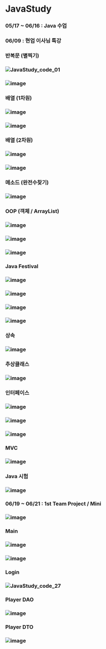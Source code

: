 # JavaStudy
### 05/17 ~ 06/16 : Java 수업 
### 06/09 : 현업 이사님 특강
### 반복문 (별찍기)
### ![JavaStudy_code_01](https://github.com/Jang-jw/Java/assets/134268098/7482d97e-f8e2-44f7-9edd-e723e549e500)
### ![image](https://github.com/Jang-jw/Java/assets/134268098/26273f32-b348-4f34-80ff-a5aa5409e9a8)
### 배열 (1차원)
### ![image](https://github.com/Jang-jw/Java/assets/134268098/2a3455f5-04bf-4dc1-b90d-d5fb3243c723)
### ![image](https://github.com/Jang-jw/Java/assets/134268098/a8b6f6f0-71ec-41df-9db6-5c1d45afa99a)
### 배열 (2차원)
### ![image](https://github.com/Jang-jw/Java/assets/134268098/abf30c92-1de3-4b0d-aa0f-2385e8497964)
### ![image](https://github.com/Jang-jw/Java/assets/134268098/20d172ac-1c10-4918-aee1-15784e51b1bb)
### 메소드 (완전수찾기)
### ![image](https://github.com/Jang-jw/Java/assets/134268098/52ef8f3b-4d4e-40ef-9d8d-bb6da7440f21)
### OOP (객체 / ArrayList)
### ![image](https://github.com/Jang-jw/Java/assets/134268098/7525bc03-ee06-4d73-999f-568a22bb4e45)
### ![image](https://github.com/Jang-jw/Java/assets/134268098/e5acab73-0b1b-4e50-a57c-704cd4f19d2e)
### ![image](https://github.com/Jang-jw/Java/assets/134268098/4b794ffe-71e6-42bc-ac3a-59aa0809a686)
### Java Festival
### ![image](https://github.com/Jang-jw/Java/assets/134268098/1249ec42-8085-4722-a171-ee345e9f8e8a)
### ![image](https://github.com/Jang-jw/Java/assets/134268098/f2b83d0c-c32d-4589-bc1e-e0f2efcda76f)
### ![image](https://github.com/Jang-jw/Java/assets/134268098/ade8f6dd-49b0-4649-9d75-548582e875b5)
### ![image](https://github.com/Jang-jw/Java/assets/134268098/a7fa8dbc-5d38-4ee2-b7ea-f4a3cf86ca77)
### 상속 
### ![image](https://github.com/Jang-jw/Java/assets/134268098/2ee770bf-0154-4b82-844c-bdea1f0f3d24)
### 추상클래스 
### ![image](https://github.com/Jang-jw/Java/assets/134268098/798cbaf7-5ff3-413c-9472-b5e7be04c028)
### 인터페이스 
### ![image](https://github.com/Jang-jw/Java/assets/134268098/831482e5-fc17-4126-964d-4f0f749c96e0)
### ![image](https://github.com/Jang-jw/Java/assets/134268098/14915bb4-faab-43a4-ae11-779921a1c80f)
### ![image](https://github.com/Jang-jw/Java/assets/134268098/567f884c-3eec-473c-819d-735283e4d8fa)
### MVC 
### ![image](https://github.com/Jang-jw/Java/assets/134268098/677b766a-d18c-4ff4-a1fc-aa611e03a376)
### Java 시험 
### ![image](https://github.com/Jang-jw/Java/assets/134268098/00dfcec0-011d-4783-bb8d-454c115f071d)
### 06/19 ~ 06/21 : 1st Team Project / Mini
### ![image](https://github.com/Jang-jw/Java/assets/134268098/053106f4-5c09-4b70-97b7-6e469850d318)
### Main 
### ![image](https://github.com/Jang-jw/Java/assets/134268098/7caa79f2-70fd-4d3f-b953-e2724d1eac80)
### ![image](https://github.com/Jang-jw/Java/assets/134268098/107f5952-cd05-4a02-ba2e-e9ba368af5b3)
### Login 
### ![JavaStudy_code_27](https://github.com/Jang-jw/Java/assets/134268098/b3bc9a83-30b5-4982-aeb2-b15e5a37d9f2)
### Player DAO 
### ![image](https://github.com/Jang-jw/Java/assets/134268098/4c59d873-8117-448f-949e-873198d29a56)
### Player DTO
### ![image](https://github.com/Jang-jw/Java/assets/134268098/5025b60b-4b6e-4322-a42d-fda3b974082e)
